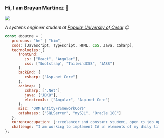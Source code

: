 ### Hi, I am Brayan Martinez 👋

<img src="https://pbs.twimg.com/profile_banners/1301110082/1601830201/1500x500"/>

<p><em>A systems engineer student at <a href="http://sistemas.unicesar.edu.co/">Popular University of Cesar</a> 😊</br>
</em></p>

```javascript
const aboutMe = {
   pronouns: "he" | "him",
   code: [Javascript, Typescript, HTML, CSS, Java, CSharp],
   technologies: {
      frontEnd: {
         js: ["React", "Angular"],
         css: ["Bootstrap", "TailwindCSS", "SASS"]
      },
      backEnd: {
         csharp: ["Asp.net Core"]
      },
      desktop: {
         csharp: [".Net"],
         java: ["JDK8"],
         electronJs: ["Angular", "Asp.net Core"]
      },
      misc: "ORM EntityFrameworkCore"
      databases: ["SQLServer", "mySQL", "Oracle 18C"]
   },
   currentOccupation: ["Freelancer and constant student, open to job opportunities and challenges"],
   challenge: "I am working to implement IA in elements of my daily life",
};
```
